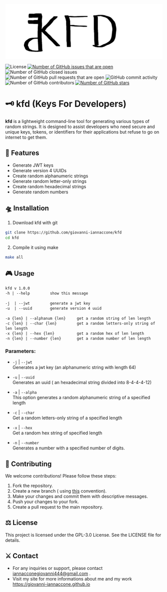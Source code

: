 <p align="center">
  <img src="assets/logo.png" alt="Logo">
</p>

![License](https://img.shields.io/github/license/giovanni-iannaccone/kfd)
[![Number of GitHub issues that are open](https://img.shields.io/github/issues/giovanni-iannaccone/kfd)](https://github.com/giovanni-iannaccone/kfd/issues)
![Number of GitHub closed issues](https://img.shields.io/github/issues-closed/giovanni-iannaccone/kfd)
![Number of GitHub pull requests that are open](https://img.shields.io/github/issues-pr-raw/giovanni-iannaccone/kfd)
![GitHub commit activity](https://img.shields.io/github/commit-activity/m/giovanni-iannaccone/kfd)
![Number of GitHub contributors](https://img.shields.io/github/contributors/giovanni-iannaccone/kfd)
[![Number of GitHub stars](https://img.shields.io/github/stars/giovanni-iannaccone/kfd)](https://github.com/giovanni-iannaccone/kfd/stargazers)


# 🗝️ kfd (Keys For Developers)

**kfd** is a lightweight command-line tool for generating various types of random strings. It is designed to assist developers who need secure and unique keys, tokens, or identifiers for their applications but refuse to go on internet to get them.

## 🐧 Features
- Generate JWT keys
- Generate version 4 UUIDs
- Create random alphanumeric strings
- Generate random letter-only strings
- Create random hexadecimal strings
- Generate random numbers

## 🛸 Installation 
1. Download kfd with git
```sh
git clone https://github.com/giovanni-iannaccone/kfd
cd kfd
```

2. Compile it using make
```sh
make all
```

## 🎮 Usage
```
kfd v 1.0.0
-h | --help         show this message

-j  | --jwt         generate a jwt key
-u  | --uuid        generate version 4 uuid

-a {len} | --alphanum {len}     get a random string of len length
-c {len} | --char {len}         get a random letters-only string of len length
-x {len} | --hex {len}          get a random hex of len length
-n {len} | --number {len}       get a random number of len length
```

### Parameters:

- `-j` | `--jwt` <br/>
Generates a jwt key (an alphanumeric string with length 64)

- `-u` | `--uuid` <br/>
Generates an uuid ( an hexadecimal string divided into 8-4-4-4-12)

- `-a` | `--alpha` <br/>
This option generates a random alphanumeric string of a specified length

- `-c` | `--char` <br/>
Get a random letters-only string of a specified length 

- `-x` | `--hex` <br/>
Get a random hex string of specified length

- `-n` | `--number` <br/>
Generates a number with a specified number of digits.

## 🧩 Contributing
We welcome contributions! Please follow these steps:

1. Fork the repository.
2. Create a new branch ( using <a href="https://medium.com/@abhay.pixolo/naming-conventions-for-git-branches-a-cheatsheet-8549feca2534">this</a> convention).
3. Make your changes and commit them with descriptive messages.
4. Push your changes to your fork.
5. Create a pull request to the main repository.

## ⚖️ License
This project is licensed under the GPL-3.0 License. See the LICENSE file for details.

## ⚔️ Contact
- For any inquiries or support, please contact <a href="mailto:iannacconegiovanni444@gmail.com"> iannacconegiovanni444@gmail.com </a>.
- Visit my site for more informations about me and my work <a href="https://giovanni-iannaccone.github.io" target=”_blank” rel="noopener noreferrer"> https://giovanni-iannaccone.github.io </a>
